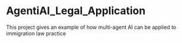 # AgentiAI_Legal_Application
This project gives an example of how multi-agent AI can be applied to immigration law practice
